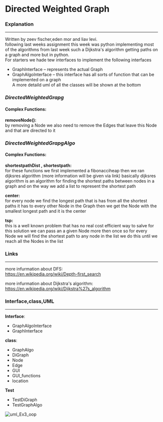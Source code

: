 # Directed Weighted Graph

### **Explanation**
---
Written by zeev fischer,eden mor and liav levi.  
following last weeks assignment this week was python implementing most of the algorithms from last week such a Dijkstra's algorithm getting paths on a graph and more but in python.  
For starters we hade tew interfaces to implement the following interfaces  
* GraphInterface – represents the actual Graph 
* GraphAlgoInterface – this interface has all sorts of function that can be implemented on a graph  
A more detaild uml of all the classes will be shown at the bottom 

### **_DirectedWeightedGrapg_**  
#### Complex Functions:  

**removeNode():**    
by removing a Node we also need to remove the Edges that leave this Node and that are directed to it  

### **_DirectedWeightedGrapgAlgo_**  
#### Complex Functions:
**shortestpathDist , shortestpath:**    
for these functions we first implemented a fibonacciheap then we ran dijksres algorithm (more information will be given via link) basically dijksres algorithm is an algorithm for finding the shortest paths between nodes in a graph and on the way we add a list to represent the shortest path  

**center:**  
for every node we find the longest path that is has from all the shortest paths it has to every other Node in the Graph then we get the Node with the smallest longest path and it is the center  

**tsp:**  
this is a well known problem that has no real cost efficient way to salve for this solution we can pass an a given Node more then once so for every Node we will find the shortest path to any node in the list we do this until we reach all the Nodes in the list  


### **Links**
---
more infurmation about DFS:  
https://en.wikipedia.org/wiki/Depth-first_search  

more infurmation about Dijkstra's algorithm:  
https://en.wikipedia.org/wiki/Dijkstra%27s_algorithm  

### **Interface,class,UML**  
---  
**Interface**:  
* GraphAlgoInterface
* GraphInterface

**class**:
* GraphAlgo
* DiGraph
* Node
* Edge
* GUI
* GUI_functions
* location  

**Test**
* TestDiGraph  
* TestGraphAlgo  

![uml_Ex3_oop](https://user-images.githubusercontent.com/92921822/147462180-db6a8ca3-0ad9-4044-a159-36c661ff18fb.jpg)
